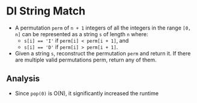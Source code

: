 # DI String Match
- A permutation `perm` of `n + 1` integers of all the integers in the range `[0, n]` can be represented as a string `s` of length `n` where:
  - `s[i] == 'I'` if `perm[i] < perm[i + 1]`, and
  - `s[i] == 'D'` if `perm[i] > perm[i + 1]`.
- Given a string `s`, reconstruct the permutation `perm` and return it. If there are multiple valid permutations perm, return any of them.

## Analysis
- Since `pop(0)` is O(N), it significantly increased the runtime
